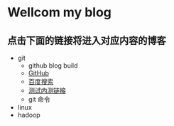 # Wellcom my blog
## 点击下面的链接将进入对应内容的博客
- git
	- github blog build
	- [GitHub](http://github.com)
	- [百度搜索](http://baidu.com)
	- [测试内测链接](https://abell4.github.io/git/blog)
	- git 命令
- linux
- hadoop
